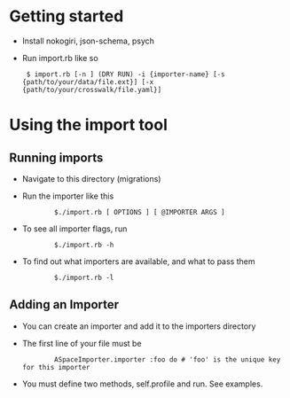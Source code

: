 # Getting started

  * Install nokogiri, json-schema, psych

  * Run import.rb like so
  
         $ import.rb [-n ] (DRY RUN) -i {importer-name} [-s {path/to/your/data/file.ext}] [-x {path/to/your/crosswalk/file.yaml}]

# Using the import tool

## Running imports

  * Navigate to this directory (migrations)

  * Run the importer like this
		
				$./import.rb [ OPTIONS ] [ @IMPORTER ARGS ]

  * To see all importer flags, run
				
				$./import.rb -h

  * To find out what importers are available, and what to pass them
	
				$./import.rb -l
				
## Adding an Importer

  * You can create an importer and add it to the importers directory
	
  * The first line of your file must be
	
				ASpaceImporter.importer :foo do # 'foo' is the unique key for this importer

  * You must define two methods, self.profile and run. See examples.
	


